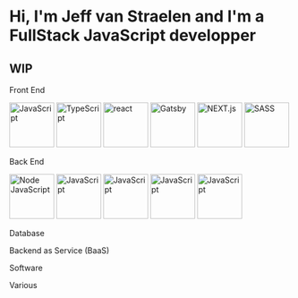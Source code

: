 # Hi, I'm Jeff van Straelen and I'm a FullStack JavaScript developper 

## WIP

Front End 

<img src="https://upload.wikimedia.org/wikipedia/commons/9/99/Unofficial_JavaScript_logo_2.svg" alt="JavaScript" width="80"/>  <img src="https://cdn.worldvectorlogo.com/logos/typescript.svg" alt="TypeScript" width="80"/>  <img src="https://img2.freepng.fr/20180720/zia/kisspng-react-javascript-library-web-development-vue-js-funding-icon-5b51604fbf7995.0841849115320597277843.jpg" alt="react" width="80"/>  <img src="https://cdn.icon-icons.com/icons2/2107/PNG/512/file_type_gatsby_icon_130583.png" alt="Gatsby" width="80"/>  <img src="https://www.rlogical.com/wp-content/uploads/2021/08/Rlogical-Blog-Images-thumbnail.png" alt="NEXT.js" width="80"/>  <img src="https://png2.cleanpng.com/sh/684cbda29eed6af1e9c5405352b03b8a/L0KzQYm3WME2N6FrhJH0aYP2gLBuTgNie6QyhNHwbz3mccTqgfRqdpgyiAZEbHWwg7nshgR0NaRoed5qYnzoPcfsgCRwel5sRdV4ZIrogrE0gB10NZNxh9k2dHByfH73lfJtcaRtgdDwLYDvccXtjCJuNWZnT6ZqYXG0QrPtg8A1NmI9SqkEOES6QYa6VMM4OmY2S6MDMEKxgLBu/kisspng-sass-logo-cascading-style-sheets-scalable-vector-g-codzero-cms-blog-tool-publishing-platform-5b74aaa12bfc04.1827984715343725131802.png" alt="SASS" width="80"/>

Back End

<img src="https://mpng.subpng.com/20180806/puu/kisspng-node-js-scalable-vector-graphics-javascript-clip-a-31-best-node-js-logo-5b67dacf9f8bc7.0306409615335328796535.jpg" alt="Node JavaScript" width="80"/>  <img src="https://egghead.io/_next/image?url=https%3A%2F%2Fd2eip9sf3oo6c2.cloudfront.net%2Ftags%2Fimages%2F000%2F000%2F359%2Ffull%2Fexpressjslogo.png&w=384&q=75" alt="JavaScript" width="80"/>  <img src="https://upload.wikimedia.org/wikipedia/commons/9/99/Unofficial_JavaScript_logo_2.svg" alt="JavaScript" width="80"/>  <img src="https://upload.wikimedia.org/wikipedia/commons/9/99/Unofficial_JavaScript_logo_2.svg" alt="JavaScript" width="80"/>  <img src="https://upload.wikimedia.org/wikipedia/commons/9/99/Unofficial_JavaScript_logo_2.svg" alt="JavaScript" width="80"/>

Database

Backend as Service (BaaS)

Software

Various
